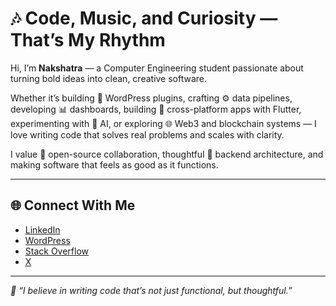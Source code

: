 # 🎶 Code, Music, and Curiosity — That’s My Rhythm

Hi, I’m **Nakshatra** — a Computer Engineering student passionate about turning bold ideas into clean, creative software.

Whether it’s building 🧩 WordPress plugins, crafting ⚙️ data pipelines, developing 📊 dashboards, building 📱 cross-platform apps with Flutter, experimenting with 🤖 AI, or exploring 🌐 Web3 and blockchain systems — I love writing code that solves real problems and scales with clarity.

I value 🤝 open-source collaboration, thoughtful 🧠 backend architecture, and making software that feels as good as it functions.

---

## 🌐 Connect With Me

- [LinkedIn](https://linkedin.com/in/nakshatra-deshmukh)
- [WordPress](https://profiles.wordpress.org/nakshatradeshmukh/)
- [Stack Overflow](https://stackoverflow.com/users/31124708/nakshatra-deshmukh)
- [X](https://x.com/nakshatraa__)

---

_💬 “I believe in writing code that’s not just functional, but thoughtful.”_

